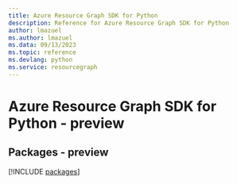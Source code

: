 ```yaml
---
title: Azure Resource Graph SDK for Python
description: Reference for Azure Resource Graph SDK for Python
author: lmazuel
ms.author: lmazuel
ms.data: 09/13/2023
ms.topic: reference
ms.devlang: python
ms.service: resourcegraph
---
```

# Azure Resource Graph SDK for Python - preview
## Packages - preview
[!INCLUDE [packages](resource-graph-index.md)]